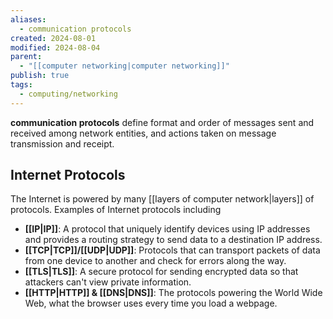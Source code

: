 ```yaml
---
aliases:
  - communication protocols
created: 2024-08-01
modified: 2024-08-04
parent:
  - "[[computer networking|computer networking]]"
publish: true
tags:
  - computing/networking
---
```


**communication protocols** define format and order of messages sent and received among network entities, and actions taken on message transmission and receipt. 

## Internet Protocols
The Internet is powered by many [[layers of computer network|layers]] of protocols. Examples of Internet protocols including
- **[[IP|IP]]**: A protocol that uniquely identify devices using IP addresses and provides a routing strategy to send data to a destination IP address.
- **[[TCP|TCP]]/[[UDP|UDP]]**: Protocols that can transport packets of data from one device to another and check for errors along the way.
- **[[TLS|TLS]]**: A secure protocol for sending encrypted data so that attackers can't view private information.
- **[[HTTP|HTTP]] & [[DNS|DNS]]**: The protocols powering the World Wide Web, what the browser uses every time you load a webpage.